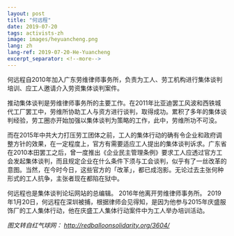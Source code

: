 ```yaml
---
layout: post
title: "何远程"
date: 2019-07-20
tags: activists-zh
image: images/heyuancheng.png
lang: zh
lang-ref: 2019-07-20-He-Yuancheng
excerpt_separator: <!--more-->
---
```


何远程自2010年加入广东劳维律师事务所，负责为工人、劳工机构进行集体谈判培训、应工人邀请介入劳资集体谈判案件。

推动集体谈判是劳维律师事务所的主要工作。在2011年比亚迪罢工风波和西铁城代工厂罢工中，劳维所协助工人与资方进行谈判，取得成功。累积了多年的集体谈判经验，劳工圈亦开始加强以集体谈判为策略的工作，此中，劳维所功不可没。

而在2015年中共大力打压劳工团体之前，工人的集体行动的确有令企业和政府调整方针的效果，在一定程度上，官方有需要适应工人提出的集体谈判诉求。广东省在2010本田罢工之后，曾一度推出《企业民主管理条例》要求工人应透过官方工会发起集体谈判，而且规定企业在什么条件下须与工会谈判，似乎有了一丝改革的意图。当然，在今时今日，这些官方的「改革」，都已成泡影。无论过去主张何种形式的工人抗争，主张者现在都陷在狱中。

何远程也是集体谈判论坛网站的总编辑。 2016年他离开劳维律师事务所。 2019年1月20日，何远程在深圳被捕，根据律师会见得知，是因为他参与2015年庆盛服饰厂的工人集体行动，他在庆盛工人集体行动案件中为工人举办培训活动。



<em>图文转自红气球网： <http://redballoonsolidarity.org/3604/></em>
